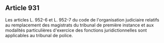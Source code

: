 Article 931
----
Les articles L. 952-6 et L. 952-7 du code de l'organisation judiciaire relatifs
au remplacement des magistrats du tribunal de première instance et aux modalités
particulières d'exercice des fonctions juridictionnelles sont applicables au
tribunal de police.
